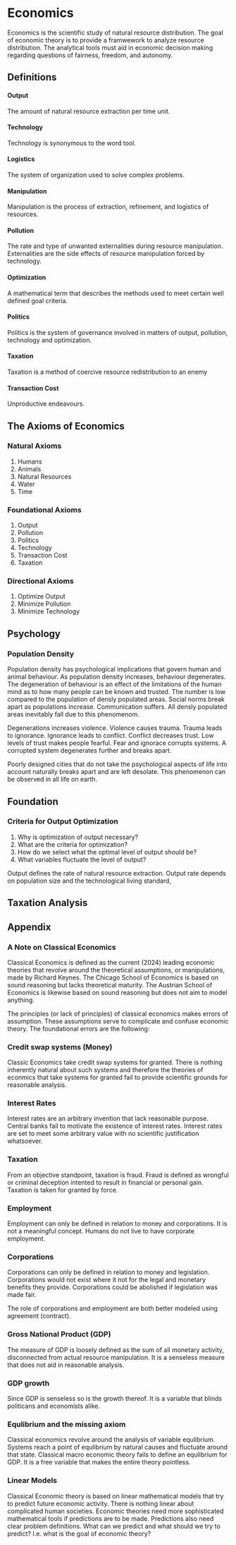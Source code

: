# Economics
Economics is the scientific study of natural resource distribution. The goal of economic theory is to provide a framwework to analyze resource distribution. The analytical tools must aid in economic decision making regarding questions of fairness, freedom, and autonomy. 

## Definitions

#### Output
The amount of natural resource extraction per time unit.

#### Technology
Technology is synonymous to the word tool.

#### Logistics
The system of organization used to solve complex problems.

#### Manipulation 
Manipulation is the process of extraction, refinement, and logistics of resources. 

#### Pollution
The rate and type of unwanted externalities during resource manipulation. Externalities are the side effects of resource manipulation forced by technology. 

#### Optimization
A mathematical term that describes the methods used to meet certain well defined goal criteria.

#### Politics
Politics is the system of governance involved in matters of output, pollution, technology and optimization.

#### Taxation
Taxation is a method of coercive resource redistribution to an enemy

#### Transaction Cost
Unproductive endeavours.

## The Axioms of Economics

### Natural Axioms
1. Humans
3. Animals
4. Natural Resources
5. Water
6. Time

### Foundational Axioms
1. Output
2. Pollution
3. Politics
4. Technology
5. Transaction Cost
6. Taxation

### Directional Axioms
1. Optimize Output
2. Minimize Pollution
3. Minimize Technology

## Psychology

### Population Density
Population density has psychological implications that govern human and animal behaviour. As population density increases, behaviour degenerates. The degeneration of behaviour is an effect of the limitations of the human mind as to how many people can be known and trusted. The number is low compared to the population of densly populated areas. Social norms break apart as populations increase. Communication suffers. All densly populated areas inevitably fall due to this phenomenom.

Degenerations increases violence. Violence causes trauma. Trauma leads to ignorance. Ignorance leads to conflict. Conflict decreases trust. Low levels of trust makes people fearful. Fear and ignorace corrupts systems. A corrupted system degenerates further and breaks apart. 

Poorly designed cities that do not take the psychological aspects of life into account naturally breaks apart and are left desolate. This phenomenon can be observed in all life on earth.

## Foundation

### Criteria for Output Optimization
1. Why is optimization of output necessary?
2. What are the criteria for optimization?
3. How do we select what the optimal level of output should be?
4. What variables fluctuate the level of output?

Output defines the rate of natural resource extraction. Output rate depends on population size and the technological living standard, 

## Taxation Analysis

## Appendix
### A Note on Classical Economics
Classical Economics is defined as the current (2024) leading economic theories that revolve around the theoretical assumptions, or manipulations, made by Richard Keynes. The Chicago School of Economics is based on sound reasoning but lacks theoretical maturity. The Austrian School of Economics is likewise based on sound reasoning but does not aim to model anything.

The principles (or lack of principles) of classical economics makes errors of assumption. These assumptions serve to complicate and confuse economic theory. The foundational errors are the following:

### Credit swap systems (Money) 
Classic Economics take credit swap systems for granted. There is nothing inherently natural about such systems and therefore the theories of econmics that take systems for granted fail to provide scientific grounds for reasonable analysis. 

### Interest Rates
Interest rates are an arbitrary invention that lack reasonable purpose. Central banks fail to motivate the existence of interest rates. Interest rates are set to meet some arbitrary value with no scientific justification whatsoever.

### Taxation
From an objective standpoint, taxation is fraud. Fraud is defined as wrongful or criminal deception intented to result in financial or personal gain. Taxation is taken for granted by force.

### Employment
Employment can only be defined in relation to money and corporations. It is not a meaningful concept. Humans do not live to have corporate employment. 

### Corporations
Corporations can only be defined in relation to money and legislation. Corporations would not exist where it not for the legal and monetary benefits they provide. Corporations could be abolished if legislation was made fair. 

The role of corporations and employment are both better modeled using agreement (contract). 

### Gross National Product (GDP)
The measure of GDP is loosely defined as the sum of all monetary activity, disconnected from actual resource manipulation. It is a senseless measure that does not aid in reasonable analysis.

### GDP growth
Since GDP is senseless so is the growth thereof. It is a variable that blinds politicans and economists alike. 

### Equlibrium and the missing axiom
Classical economics revolve around the analysis of variable equlibrium. Systems reach a point of equlibrium by natural causes and fluctuate around that state. Classical macro economic theory fails to define an equlibrium for GDP. It is a free variable that makes the entire theory pointless.  

### Linear Models
Classical Economic theory is based on linear mathematical models that try to predict future economic activity. There is nothing linear about complicated human societies. Economic theories need more sophisticated mathematical tools if predictions are to be made. Predictions also need clear problem definitions. What can we predict and what should we try to predict? I.e. what is the goal of economic theory?


